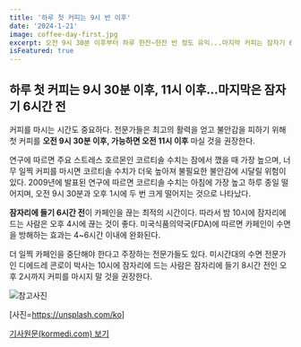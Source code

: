 ```yaml
---
title: '하루 첫 커피는 9시 반 이후'
date: '2024-1-21'
image: coffee-day-first.jpg
excerpt: 오전 9시 30분 이후부터 하루 한잔~한잔 반 정도 유익...마지막 커피는 잠자기 6시간 전
isFeatured: true
---
```


## 하루 첫 커피는 9시 30분 이후, 11시 이후…마지막은 잠자기 6시간 전

커피를 마시는 시간도 중요하다. 전문가들은 최고의 활력을 얻고 불안감을 피하기 위해 첫 커피를 **오전 9시 30분 이후, 가능하면 오전 11시 이후** 마실 것을 권장한다.

연구에 따르면 주요 스트레스 호르몬인 코르티솔 수치는 잠에서 깼을 때 가장 높으며, 너무 일찍 커피를 마시면 코르티솔 수치가 더욱 높아져 불필요한 불안감에 시달릴 위험이 있다. 2009년에 발표된 연구에 따르면 코르티솔 수치는 아침에 가장 높고 하루 종일 떨어지며, 오전 9시 30분과 오후 1시에 두 번 크게 떨어지는 것으로 나타났다.

**잠자리에 들기 6시간 전**이 카페인을 끊는 최적의 시간이다. 따라서 밤 10시에 잠자리에 드는 사람은 오후 4시에 끊는 것이 좋다. 미국식품의약국(FDA)에 따르면 카페인이 수면을 방해하는 효과는 4~6시간 이내에 완화된다.

더 일찍 카페인을 중단해야 한다고 주장하는 전문가들도 있다. 미시간대의 수면 전문가인 디에드레 콘로이 박사는 10시에 잠자리에 드는 사람은 잠자리에 들기 8시간 전인 오후 2시까지 커피를 마시지 말 것을 권장한다.

![참고사진](brent-ninaber-mn2tsPe6Oe8-unsplash.jpg)

[사진=<https://unsplash.com/ko>]

[기사원문(kormedi.com) 보기](https://kormedi.com/1654129/%ed%95%98%eb%a3%a8-%ec%b2%ab-%ec%bb%a4%ed%94%bc-%ec%9d%b4-%ec%8b%9c%ea%b0%84%ec%97%90-%eb%a7%88%ec%85%94%ec%95%bc-%ed%99%9c%eb%a0%a5-%ea%b7%b9%eb%8c%80%ed%99%94/)
